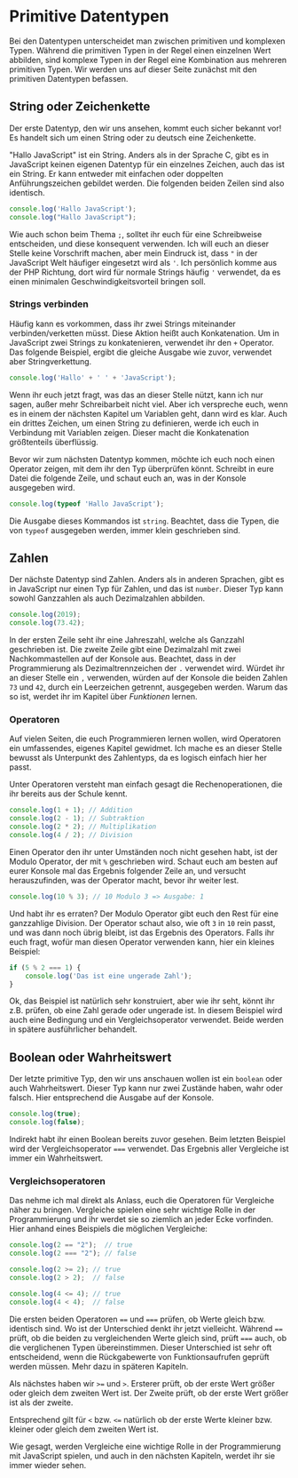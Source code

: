 # Primitive Datentypen

Bei den Datentypen unterscheidet man zwischen primitiven und komplexen Typen. Während die primitiven Typen in der Regel einen einzelnen Wert abbilden, sind komplexe Typen in der Regel eine Kombination aus mehreren primitiven Typen. Wir werden uns auf dieser Seite zunächst mit den primitiven Datentypen befassen.

## String oder Zeichenkette

Der erste Datentyp, den wir uns ansehen, kommt euch sicher bekannt vor! Es handelt sich um einen String oder zu deutsch eine Zeichenkette. 

"Hallo JavaScript" ist ein String. Anders als in der Sprache C, gibt es in JavaScript keinen eigenen Datentyp für ein einzelnes Zeichen, auch das ist ein String. Er kann entweder mit einfachen oder doppelten Anführungszeichen gebildet werden. Die folgenden beiden Zeilen sind also identisch.

```javascript
console.log('Hallo JavaScript');
console.log("Hallo JavaScript");
```

Wie auch schon beim Thema `;`, solltet ihr euch für eine Schreibweise entscheiden, und diese konsequent verwenden. Ich will euch an dieser Stelle keine Vorschrift machen, aber mein Eindruck ist, dass `"` in der JavaScript Welt häufiger eingesetzt wird als `'`. Ich persönlich komme aus der PHP Richtung, dort wird für normale Strings häufig `'` verwendet, da es einen minimalen Geschwindigkeitsvorteil bringen soll.

### Strings verbinden

Häufig kann es vorkommen, dass ihr zwei Strings miteinander verbinden/verketten müsst. Diese Aktion heißt auch Konkatenation. Um in JavaScript zwei Strings zu konkatenieren, verwendet ihr den `+` Operator. Das folgende Beispiel, ergibt die gleiche Ausgabe wie zuvor, verwendet aber Stringverkettung.

```javascript
console.log('Hallo' + ' ' + 'JavaScript');
```

Wenn ihr euch jetzt fragt, was das an dieser Stelle nützt, kann ich nur sagen, außer mehr Schreibarbeit nicht viel. Aber ich verspreche euch, wenn es in einem der nächsten Kapitel um Variablen geht, dann wird es klar. Auch ein drittes Zeichen, um einen String zu definieren, werde ich euch in Verbindung mit Variablen zeigen. Dieser macht die Konkatenation größtenteils überflüssig.

Bevor wir zum nächsten Datentyp kommen, möchte ich euch noch einen Operator zeigen, mit dem ihr den Typ überprüfen könnt. Schreibt in eure Datei die folgende Zeile, und schaut euch an, was in der Konsole ausgegeben wird.

```javascript
console.log(typeof 'Hallo JavaScript');
```

Die Ausgabe dieses Kommandos ist `string`. Beachtet, dass die Typen, die von `typeof` ausgegeben werden, immer klein geschrieben sind. 

## Zahlen

Der nächste Datentyp sind Zahlen. Anders als in anderen Sprachen, gibt es in JavaScript nur einen Typ für Zahlen, und das ist `number`. Dieser Typ kann sowohl Ganzzahlen als auch Dezimalzahlen abbilden.

```javascript
console.log(2019);
console.log(73.42);
```

In der ersten Zeile seht ihr eine Jahreszahl, welche als Ganzzahl geschrieben ist. Die zweite Zeile gibt eine Dezimalzahl mit zwei Nachkommastellen auf der Konsole aus. Beachtet, dass in der Programmierung als Dezimaltrennzeichen der `.` verwendet wird. Würdet ihr an dieser Stelle ein `,` verwenden, würden auf der Konsole die beiden Zahlen `73` und `42`, durch ein Leerzeichen getrennt, ausgegeben werden. Warum das so ist, werdet ihr im Kapitel über *Funktionen* lernen.

### Operatoren

Auf vielen Seiten, die euch Programmieren lernen wollen, wird Operatoren ein umfassendes, eigenes Kapitel gewidmet. Ich mache es an dieser Stelle bewusst als Unterpunkt des Zahlentyps, da es logisch einfach hier her passt.

Unter Operatoren versteht man einfach gesagt die Rechenoperationen, die ihr bereits aus der Schule kennt.

```javascript
console.log(1 + 1); // Addition
console.log(2 - 1); // Subtraktion
console.log(2 * 2); // Multiplikation
console.log(4 / 2); // Division
```

Einen Operator den ihr unter Umständen noch nicht gesehen habt, ist der Modulo Operator, der mit `%` geschrieben wird. Schaut euch am besten auf eurer Konsole mal das Ergebnis folgender Zeile an, und versucht herauszufinden, was der Operator macht, bevor ihr weiter lest.

```javascript
console.log(10 % 3); // 10 Modulo 3 => Ausgabe: 1
```

Und habt ihr es erraten? Der Modulo Operator gibt euch den Rest für eine ganzzahlige Division. Der Operator schaut also, wie oft `3` in `10` rein passt, und was dann noch übrig bleibt, ist das Ergebnis des Operators. Falls ihr euch fragt, wofür man diesen Operator verwenden kann, hier ein kleines Beispiel:

```javascript
if (5 % 2 === 1) {
    console.log('Das ist eine ungerade Zahl');
}
```

Ok, das Beispiel ist natürlich sehr konstruiert, aber wie ihr seht, könnt ihr z.B. prüfen, ob eine Zahl gerade oder ungerade ist. In diesem Beispiel wird auch eine Bedingung und ein Vergleichsoperator verwendet. Beide werden in spätere ausführlicher behandelt.

## Boolean oder Wahrheitswert

Der letzte primitive Typ, den wir uns anschauen wollen ist ein `boolean` oder auch Wahrheitswert. Dieser Typ kann nur zwei Zustände haben, wahr oder falsch. Hier entsprechend die Ausgabe auf der Konsole.

```javascript
console.log(true);
console.log(false);
```

Indirekt habt ihr einen Boolean bereits zuvor gesehen. Beim letzten Beispiel wird der Vergleichsoperator `===` verwendet. Das Ergebnis aller Vergleiche ist immer ein Wahrheitswert.

### Vergleichsoperatoren

Das nehme ich mal direkt als Anlass, euch die Operatoren für Vergleiche näher zu bringen. Vergleiche spielen eine sehr wichtige Rolle in der Programmierung und ihr werdet sie so ziemlich an jeder Ecke vorfinden. Hier anhand eines Beispiels die möglichen Vergleiche:

```javascript
console.log(2 == "2");  // true
console.log(2 === "2"); // false

console.log(2 >= 2); // true
console.log(2 > 2);  // false

console.log(4 <= 4); // true
console.log(4 < 4);  // false
```

Die ersten beiden Operatoren `==` und `===` prüfen, ob Werte gleich bzw. identisch sind. Wo ist der Unterschied denkt ihr jetzt vielleicht. Während `==` prüft, ob die beiden zu vergleichenden Werte gleich sind, prüft `===` auch, ob die verglichenen Typen übereinstimmen. Dieser Unterschied ist sehr oft entscheidend, wenn die Rückgabewerte von Funktionsaufrufen geprüft werden müssen. Mehr dazu in späteren Kapiteln.

Als nächstes haben wir `>=` und `>`. Ersterer prüft, ob der erste Wert größer oder gleich dem zweiten Wert ist. Der Zweite prüft, ob der erste Wert größer ist als der zweite.

Entsprechend gilt für `<` bzw. `<=` natürlich ob der erste Werte kleiner bzw. kleiner oder gleich dem zweiten Wert ist.

Wie gesagt, werden Vergleiche eine wichtige Rolle in der Programmierung mit JavaScript spielen, und auch in den nächsten Kapiteln, werdet ihr sie immer wieder sehen.